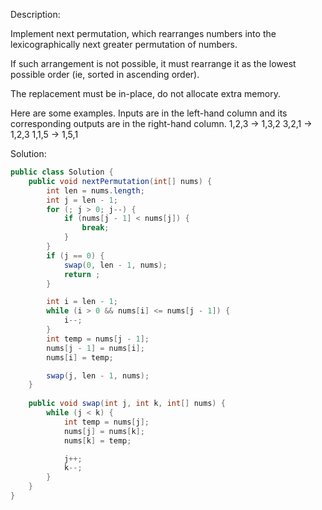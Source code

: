 Description:

Implement next permutation, which rearranges numbers into the lexicographically next greater permutation of numbers.

If such arrangement is not possible, it must rearrange it as the lowest possible order (ie, sorted in ascending order).

The replacement must be in-place, do not allocate extra memory.

Here are some examples. Inputs are in the left-hand column and its corresponding outputs are in the right-hand column.
1,2,3 → 1,3,2
3,2,1 → 1,2,3
1,1,5 → 1,5,1

Solution:



```java
public class Solution {
    public void nextPermutation(int[] nums) {
        int len = nums.length;
        int j = len - 1;
        for (; j > 0; j--) {
            if (nums[j - 1] < nums[j]) {
                break;
            }
        }
        if (j == 0) {
            swap(0, len - 1, nums);
            return ;
        }

        int i = len - 1;
        while (i > 0 && nums[i] <= nums[j - 1]) {
            i--;
        }
        int temp = nums[j - 1];
        nums[j - 1] = nums[i];
        nums[i] = temp;

        swap(j, len - 1, nums);
    }
    
    public void swap(int j, int k, int[] nums) {
        while (j < k) {
            int temp = nums[j];
            nums[j] = nums[k];
            nums[k] = temp;

            j++;
            k--;
        }
    }
}
```